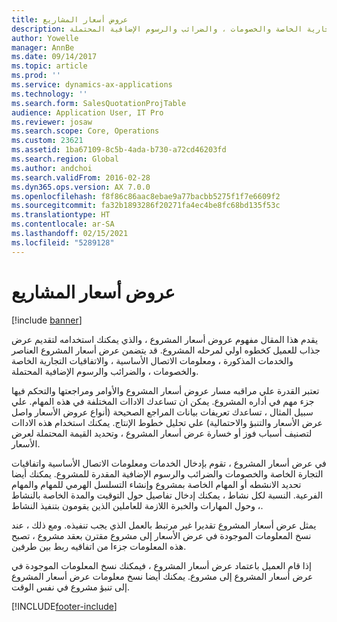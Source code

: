 ```yaml
---
title: عروض أسعار المشاريع
description: يقدم هذا المقال مفهوم عروض أسعار المشروع ، والذي يمكنك استخدامه لتقديم عرض جذاب للعميل كخطوه اولي لمرحله المشروع. قد يتضمن عرض أسعار المشروع العناصر والخدمات المذكورة ، ومعلومات الاتصال الأساسية ، والاتفاقيات التجارية الخاصة والخصومات ، والضرائب والرسوم الإضافية المحتملة.
author: Yowelle
manager: AnnBe
ms.date: 09/14/2017
ms.topic: article
ms.prod: ''
ms.service: dynamics-ax-applications
ms.technology: ''
ms.search.form: SalesQuotationProjTable
audience: Application User, IT Pro
ms.reviewer: josaw
ms.search.scope: Core, Operations
ms.custom: 23621
ms.assetid: 1ba67109-8c5b-4ada-b730-a72cd46203fd
ms.search.region: Global
ms.author: andchoi
ms.search.validFrom: 2016-02-28
ms.dyn365.ops.version: AX 7.0.0
ms.openlocfilehash: f8f86c86aac8ebae9a77bacbb5275f1f7e6609f2
ms.sourcegitcommit: fa32b1893286f20271fa4ec4be8fc68bd135f53c
ms.translationtype: HT
ms.contentlocale: ar-SA
ms.lasthandoff: 02/15/2021
ms.locfileid: "5289128"
---
```

# <a name="project-quotations"></a>عروض أسعار المشاريع

[!include [banner](../includes/banner.md)]

يقدم هذا المقال مفهوم عروض أسعار المشروع ، والذي يمكنك استخدامه لتقديم عرض جذاب للعميل كخطوه اولي لمرحله المشروع. قد يتضمن عرض أسعار المشروع العناصر والخدمات المذكورة ، ومعلومات الاتصال الأساسية ، والاتفاقيات التجارية الخاصة والخصومات ، والضرائب والرسوم الإضافية المحتملة. 

تعتبر القدرة علي مراقبه مسار عروض أسعار المشروع والأوامر ومراجعتها والتحكم فيها جزء مهم في أداره المشروع. يمكن ان تساعدك الاداات المختلفة في هذه المهام. علي سبيل المثال ، تساعدك تعريفات بيانات المراجع الصحيحة (أنواع عروض الأسعار واصل عرض الأسعار والتنبؤ والاحتمالية) علي تحليل خطوط الإنتاج. يمكنك استخدام هذه الاداات لتصنيف أسباب فوز أو خسارة عرض أسعار المشروع ، وتحديد القيمة المحتملة لعرض الأسعار. 

في عرض أسعار المشروع ، تقوم بإدخال الخدمات ومعلومات الاتصال الأساسية واتفاقيات التجارة الخاصة والخصومات والضرائب والرسوم الإضافية المقدرة للمشروع. يمكنك أيضا تحديد الانشطه أو المهام الخاصة بمشروع وإنشاء التسلسل الهرمي للمهام والمهام الفرعية. النسبة لكل نشاط ، يمكنك إدخال تفاصيل حول التوقيت والمدة الخاصة بالنشاط ، وحول المهارات والخبرة اللازمة للعاملين الذين يقومون بتنفيذ النشاط. 

يمثل عرض أسعار المشروع تقديرا غير مرتبط بالعمل الذي يجب تنفيذه. ومع ذلك ، عند نسخ المعلومات الموجودة في عرض الأسعار إلى مشروع مقترن بعقد مشروع ، تصبح هذه المعلومات جزءا من اتفاقيه ربط بين طرفين. 

إذا قام العميل باعتماد عرض أسعار المشروع ، فيمكنك نسخ المعلومات الموجودة في عرض أسعار المشروع إلى مشروع. يمكنك أيضا نسخ معلومات عرض أسعار المشروع إلى تنبؤ مشروع في نفس الوقت.





[!INCLUDE[footer-include](../includes/footer-banner.md)]